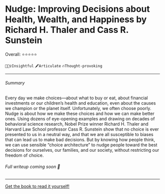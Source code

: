 # Nudge: Improving Decisions about Health, Wealth, and Happiness by Richard H. Thaler and Cass R. Sunstein

Overall: ⭐️⭐️⭐️⭐️⭐️

`🙇🏻‍♀️Insightful` `🖋Articulate` `🔥Thought-provoking`

***

###### Summary

Every day we make choices—about what to buy or eat, about financial investments or our children’s health and education, even about the causes we champion or the planet itself. Unfortunately, we often choose poorly. Nudge is about how we make these choices and how we can make better ones. Using dozens of eye-opening examples and drawing on decades of behavioral science research, Nobel Prize winner Richard H. Thaler and Harvard Law School professor Cass R. Sunstein show that no choice is ever presented to us in a neutral way, and that we are all susceptible to biases that can lead us to make bad decisions. But by knowing how people think, we can use sensible “choice architecture” to nudge people toward the best decisions for ourselves, our families, and our society, without restricting our freedom of choice.

###### Full writeup coming soon 👀

***

[Get the book to read it yourself!](https://www.amazon.com/Nudge-Improving-Decisions-Health-Happiness/dp/014311526X)

